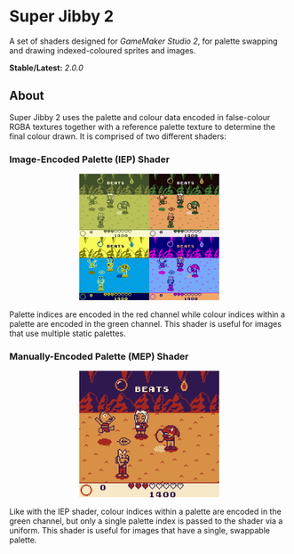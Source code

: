 # Super Jibby 2

A set of shaders designed for *GameMaker Studio 2*, for palette swapping and drawing indexed-coloured sprites and images.

**Stable/Latest:** *2.0.0*

## About

Super Jibby 2 uses the palette and colour data encoded in false-colour RGBA textures together with a reference palette texture to determine the final colour drawn. It is comprised of two different shaders:

### Image-Encoded Palette (IEP) Shader

<p align="center">
    <img src="https://github.com/mstop4/super-jibby-2/blob/master/doc/iep%20example.png" width=50%>
</p>

Palette indices are encoded in the red channel while colour indices within a palette are encoded in the green channel. This shader is useful for images that use multiple static palettes.

### Manually-Encoded Palette (MEP) Shader

<p align="center">
    <img src="https://github.com/mstop4/super-jibby-2/blob/master/doc/mep%20example.gif" width=50%>
</p>

Like with the IEP shader, colour indices within a palette are encoded in the green channel, but only a single palette index is passed to the shader via a uniform. This shader is useful for images that have a single, swappable palette.
